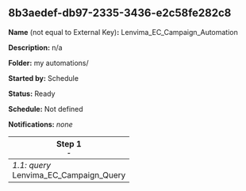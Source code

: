 ## 8b3aedef-db97-2335-3436-e2c58fe282c8

**Name** (not equal to External Key)**:** Lenvima_EC_Campaign_Automation

**Description:** n/a

**Folder:** my automations/

**Started by:** Schedule

**Status:** Ready

**Schedule:** Not defined

**Notifications:** _none_


| Step 1<br>_<small>-</small>_ |
| --- |
| _1.1: query_<br>Lenvima_EC_Campaign_Query |
